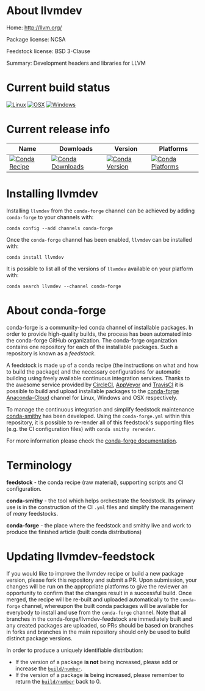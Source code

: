 About llvmdev
=============

Home: http://llvm.org/

Package license: NCSA

Feedstock license: BSD 3-Clause

Summary: Development headers and libraries for LLVM



Current build status
====================

[![Linux](https://img.shields.io/circleci/project/github/conda-forge/llvmdev-feedstock/master.svg?label=Linux)](https://circleci.com/gh/conda-forge/llvmdev-feedstock)
[![OSX](https://img.shields.io/travis/conda-forge/llvmdev-feedstock/master.svg?label=macOS)](https://travis-ci.org/conda-forge/llvmdev-feedstock)
[![Windows](https://img.shields.io/appveyor/ci/conda-forge/llvmdev-feedstock/master.svg?label=Windows)](https://ci.appveyor.com/project/conda-forge/llvmdev-feedstock/branch/master)

Current release info
====================

| Name | Downloads | Version | Platforms |
| --- | --- | --- | --- |
| [![Conda Recipe](https://img.shields.io/badge/recipe-llvmdev-green.svg)](https://anaconda.org/conda-forge/llvmdev) | [![Conda Downloads](https://img.shields.io/conda/dn/conda-forge/llvmdev.svg)](https://anaconda.org/conda-forge/llvmdev) | [![Conda Version](https://img.shields.io/conda/vn/conda-forge/llvmdev.svg)](https://anaconda.org/conda-forge/llvmdev) | [![Conda Platforms](https://img.shields.io/conda/pn/conda-forge/llvmdev.svg)](https://anaconda.org/conda-forge/llvmdev) |

Installing llvmdev
==================

Installing `llvmdev` from the `conda-forge` channel can be achieved by adding `conda-forge` to your channels with:

```
conda config --add channels conda-forge
```

Once the `conda-forge` channel has been enabled, `llvmdev` can be installed with:

```
conda install llvmdev
```

It is possible to list all of the versions of `llvmdev` available on your platform with:

```
conda search llvmdev --channel conda-forge
```


About conda-forge
=================

conda-forge is a community-led conda channel of installable packages.
In order to provide high-quality builds, the process has been automated into the
conda-forge GitHub organization. The conda-forge organization contains one repository
for each of the installable packages. Such a repository is known as a *feedstock*.

A feedstock is made up of a conda recipe (the instructions on what and how to build
the package) and the necessary configurations for automatic building using freely
available continuous integration services. Thanks to the awesome service provided by
[CircleCI](https://circleci.com/), [AppVeyor](http://www.appveyor.com/)
and [TravisCI](https://travis-ci.org/) it is possible to build and upload installable
packages to the [conda-forge](https://anaconda.org/conda-forge)
[Anaconda-Cloud](http://docs.anaconda.org/) channel for Linux, Windows and OSX respectively.

To manage the continuous integration and simplify feedstock maintenance
[conda-smithy](http://github.com/conda-forge/conda-smithy) has been developed.
Using the ``conda-forge.yml`` within this repository, it is possible to re-render all of
this feedstock's supporting files (e.g. the CI configuration files) with ``conda smithy rerender``.

For more information please check the [conda-forge documentation](https://conda-forge.org/docs/).

Terminology
===========

**feedstock** - the conda recipe (raw material), supporting scripts and CI configuration.

**conda-smithy** - the tool which helps orchestrate the feedstock.
                   Its primary use is in the construction of the CI ``.yml`` files
                   and simplify the management of *many* feedstocks.

**conda-forge** - the place where the feedstock and smithy live and work to
                  produce the finished article (built conda distributions)


Updating llvmdev-feedstock
==========================

If you would like to improve the llvmdev recipe or build a new
package version, please fork this repository and submit a PR. Upon submission,
your changes will be run on the appropriate platforms to give the reviewer an
opportunity to confirm that the changes result in a successful build. Once
merged, the recipe will be re-built and uploaded automatically to the
`conda-forge` channel, whereupon the built conda packages will be available for
everybody to install and use from the `conda-forge` channel.
Note that all branches in the conda-forge/llvmdev-feedstock are
immediately built and any created packages are uploaded, so PRs should be based
on branches in forks and branches in the main repository should only be used to
build distinct package versions.

In order to produce a uniquely identifiable distribution:
 * If the version of a package **is not** being increased, please add or increase
   the [``build/number``](http://conda.pydata.org/docs/building/meta-yaml.html#build-number-and-string).
 * If the version of a package **is** being increased, please remember to return
   the [``build/number``](http://conda.pydata.org/docs/building/meta-yaml.html#build-number-and-string)
   back to 0.